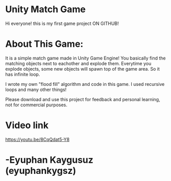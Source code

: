 # Unity Match Game

Hi everyone! this is my first game project ON GITHUB!

# About This Game:
It is a simple match game made in Unity Game Engine!
You basically find the matching objects next to eachother and explode them.
Everytime you explode objects, some new objects will spawn top of the game area.
So it has infinite loop.


I wrote my own "flood fill" algorithm  and code in this game.
I used recursive loops and many other things!

Please download and use this project for feedback and personal learning, not for commercial purposes.

# Video link
https://youtu.be/8CqQdat5-Y8

# -Eyuphan Kaygusuz (eyuphankygsz)
